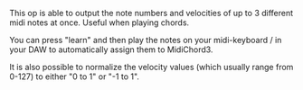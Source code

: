 This op is able to output the note numbers and velocities of up to 3 different midi notes at once. Useful when playing chords.

You can press "learn" and then play the notes on your midi-keyboard / in your DAW to automatically assign them to MidiChord3.

It is also possible to normalize the velocity values (which usually range from 0-127) to either "0 to 1" or "-1 to 1".
